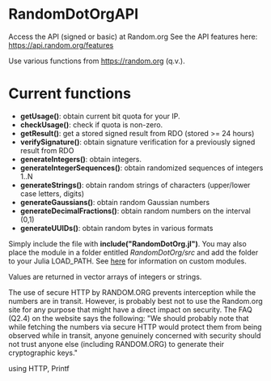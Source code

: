 # RandomDotOrgAPI
Access the API (signed or basic) at Random.org See the API features here: https://api.random.org/features

Use various functions from https://random.org (q.v.).

# Current functions
- <b>getUsage()</b>: obtain current bit quota for your IP.
- <b>checkUsage()</b>: check if quota is non-zero.
- <b>getResult()</b>: get a stored signed result from RDO (stored >= 24 hours)
- <b>verifySignature()</b>: obtain signature verification for a previously signed result from RDO
- <b>generateIntegers()</b>: obtain integers.
- <b>generateIntegerSequences()</b>: obtain randomized sequences of integers 1..N
- <b>generateStrings()</b>: obtain random strings of characters (upper/lower case letters, digits)
- <b>generateGaussians()</b>: obtain random Gaussian numbers
- <b>generateDecimalFractions()</b>: obtain random numbers on the interval (0,1)
- <b>generateUUIDs()</b>: obtain random bytes in various formats

Simply include the file with <b>include("RandomDotOrg.jl")</b>. You may also place the module in a folder entitled <i>RandomDotOrg/src</i> and add the folder to your Julia LOAD_PATH. See <a href="https://en.wikibooks.org/wiki/Introducing_Julia/Modules_and_packages#How_does_Julia_find_a_module?">here</a> for information on custom modules.

Values are returned in vector arrays of integers or strings.

The use of secure HTTP by RANDOM.ORG prevents interception while the numbers are in transit. However, is probably best not to use the Random.org site for any purpose that might have a direct impact on security. The FAQ (Q2.4) on the website says the following: "We should probably note that while fetching the numbers via secure HTTP would protect them from being observed while in transit, anyone genuinely concerned with security should not trust anyone else (including RANDOM.ORG) to generate their cryptographic keys."

using HTTP, Printf
